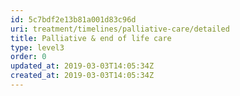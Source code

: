 ```yaml
---
id: 5c7bdf2e13b81a001d83c96d
uri: treatment/timelines/palliative-care/detailed
title: Palliative & end of life care
type: level3
order: 0
updated_at: 2019-03-03T14:05:34Z
created_at: 2019-03-03T14:05:34Z
---
```


